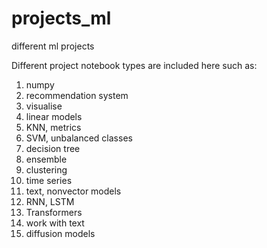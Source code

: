 # projects_ml
different ml projects

Different project notebook types are included here such as:

1. numpy
2. recommendation system
3. visualise
4. linear models
5. KNN, metrics
6. SVM, unbalanced classes
7. decision tree
8. ensemble
9. clustering
10. time series
11. text, nonvector models
12. RNN, LSTM
13. Transformers
14. work with text
15. diffusion models

